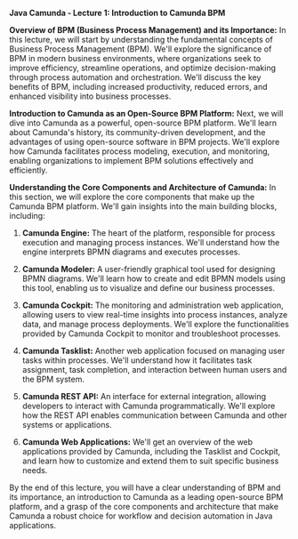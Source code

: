 **Java Camunda - Lecture 1: Introduction to Camunda BPM**

**Overview of BPM (Business Process Management) and its Importance:**
In this lecture, we will start by understanding the fundamental concepts of Business Process Management (BPM). We'll explore the significance of BPM in modern business environments, where organizations seek to improve efficiency, streamline operations, and optimize decision-making through process automation and orchestration. We'll discuss the key benefits of BPM, including increased productivity, reduced errors, and enhanced visibility into business processes.

**Introduction to Camunda as an Open-Source BPM Platform:**
Next, we will dive into Camunda as a powerful, open-source BPM platform. We'll learn about Camunda's history, its community-driven development, and the advantages of using open-source software in BPM projects. We'll explore how Camunda facilitates process modeling, execution, and monitoring, enabling organizations to implement BPM solutions effectively and efficiently.

**Understanding the Core Components and Architecture of Camunda:**
In this section, we will explore the core components that make up the Camunda BPM platform. We'll gain insights into the main building blocks, including:

1. **Camunda Engine:** The heart of the platform, responsible for process execution and managing process instances. We'll understand how the engine interprets BPMN diagrams and executes processes.

2. **Camunda Modeler:** A user-friendly graphical tool used for designing BPMN diagrams. We'll learn how to create and edit BPMN models using this tool, enabling us to visualize and define our business processes.

3. **Camunda Cockpit:** The monitoring and administration web application, allowing users to view real-time insights into process instances, analyze data, and manage process deployments. We'll explore the functionalities provided by Camunda Cockpit to monitor and troubleshoot processes.

4. **Camunda Tasklist:** Another web application focused on managing user tasks within processes. We'll understand how it facilitates task assignment, task completion, and interaction between human users and the BPM system.

5. **Camunda REST API:** An interface for external integration, allowing developers to interact with Camunda programmatically. We'll explore how the REST API enables communication between Camunda and other systems or applications.

6. **Camunda Web Applications:** We'll get an overview of the web applications provided by Camunda, including the Tasklist and Cockpit, and learn how to customize and extend them to suit specific business needs.

By the end of this lecture, you will have a clear understanding of BPM and its importance, an introduction to Camunda as a leading open-source BPM platform, and a grasp of the core components and architecture that make Camunda a robust choice for workflow and decision automation in Java applications.